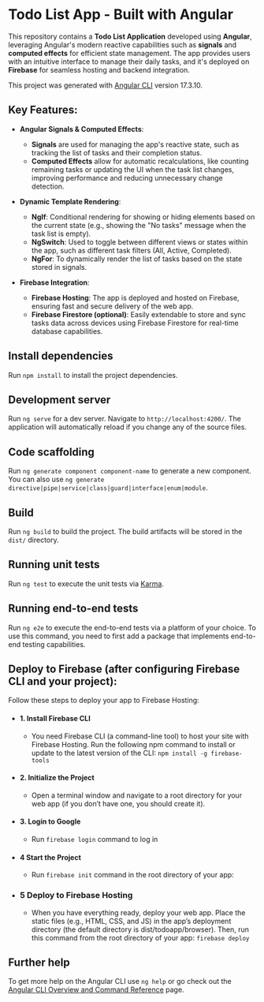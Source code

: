 # Todo List App - Built with Angular

This repository contains a **Todo List Application** developed using **Angular**, leveraging Angular's modern reactive capabilities such as **signals** and **computed effects** for efficient state management. The app provides users with an intuitive interface to manage their daily tasks, and it's deployed on **Firebase** for seamless hosting and backend integration.

This project was generated with [Angular CLI](https://github.com/angular/angular-cli) version 17.3.10.

## Key Features:

- **Angular Signals & Computed Effects**:
  - **Signals** are used for managing the app's reactive state, such as tracking the list of tasks and their completion status.
  - **Computed Effects** allow for automatic recalculations, like counting remaining tasks or updating the UI when the task list changes, improving performance and reducing unnecessary change detection.

- **Dynamic Template Rendering**:
  - **NgIf**: Conditional rendering for showing or hiding elements based on the current state (e.g., showing the "No tasks" message when the task list is empty).
  - **NgSwitch**: Used to toggle between different views or states within the app, such as different task filters (All, Active, Completed).
  - **NgFor**: To dynamically render the list of tasks based on the state stored in signals.

- **Firebase Integration**:
  - **Firebase Hosting**: The app is deployed and hosted on Firebase, ensuring fast and secure delivery of the web app.
  - **Firebase Firestore (optional)**: Easily extendable to store and sync tasks data across devices using Firebase Firestore for real-time database capabilities.

## Install dependencies
Run `npm install` to install the project dependencies.

## Development server

Run `ng serve` for a dev server. Navigate to `http://localhost:4200/`. The application will automatically reload if you change any of the source files.

## Code scaffolding

Run `ng generate component component-name` to generate a new component. You can also use `ng generate directive|pipe|service|class|guard|interface|enum|module`.

## Build

Run `ng build` to build the project. The build artifacts will be stored in the `dist/` directory.

## Running unit tests

Run `ng test` to execute the unit tests via [Karma](https://karma-runner.github.io).

## Running end-to-end tests

Run `ng e2e` to execute the end-to-end tests via a platform of your choice. To use this command, you need to first add a package that implements end-to-end testing capabilities.

## Deploy to Firebase (after configuring Firebase CLI and your project):
Follow these steps to deploy your app to Firebase Hosting:
- #### 1. Install Firebase CLI
  - You need Firebase CLI (a command-line tool) to host your site with Firebase Hosting. Run the following npm command to install or update to the latest version of the CLI:
  `npm install -g firebase-tools`
- #### 2. Initialize the Project
  - Open a terminal window and navigate to a root directory for your web app (if you don’t have one, you should create it).
- #### 3. Login to Google
  - Run `firebase login` command to log in
- #### 4 Start the Project
  - Run `firebase init` command in the root directory of your app:
- ### 5 Deploy to Firebase Hosting
  - When you have everything ready, deploy your web app. Place the static files (e.g., HTML, CSS, and JS) in the app’s deployment directory (the default directory is dist/todoapp/browser). Then, run this command from the root directory of your app:
  `firebase deploy`


## Further help

To get more help on the Angular CLI use `ng help` or go check out the [Angular CLI Overview and Command Reference](https://angular.io/cli) page.
